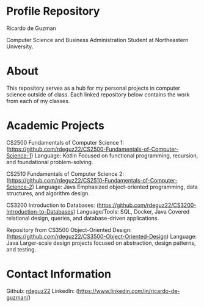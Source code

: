 # Profile Repository
Ricardo de Guzman

Computer Science and Business Administration Student at Northeastern University.

# About
This repository serves as a hub for my personal projects in computer science outside of class.
Each linked repository below contains the work from each of my classes.

# Academic Projects
CS2500 Fundamentals of Computer Science 1: (https://github.com/rdeguz22/CS2500-Fundamentals-of-Computer-Science-1)
Language: Kotlin
Focused on functional programming, recursion, and foundational problem-solving.

CS2510 Fundamentals of Computer Science 2: (https://github.com/rdeguz22/CS2510-Fundamentals-of-Computer-Science-2)
Language: Java
Emphasized object-oriented programming, data structures, and algorithm design.

CS3200 Introduction to Databases: (https://github.com/rdeguz22/CS3200-Introduction-to-Databases)
Language/Tools: SQL, Docker, Java
Covered relational design, queries, and database-driven applications.

Repository from CS3500 Object-Oriented Design: (https://github.com/rdeguz22/CS3500-Object-Oriented-Design)
Language: Java
Larger-scale design projects focused on abstraction, design patterns, and testing.

# Contact Information
Github: [rdeguz22](https://github.com/rdeguz22)
LinkedIn: (https://www.linkedin.com/in/ricardo-de-guzman/)